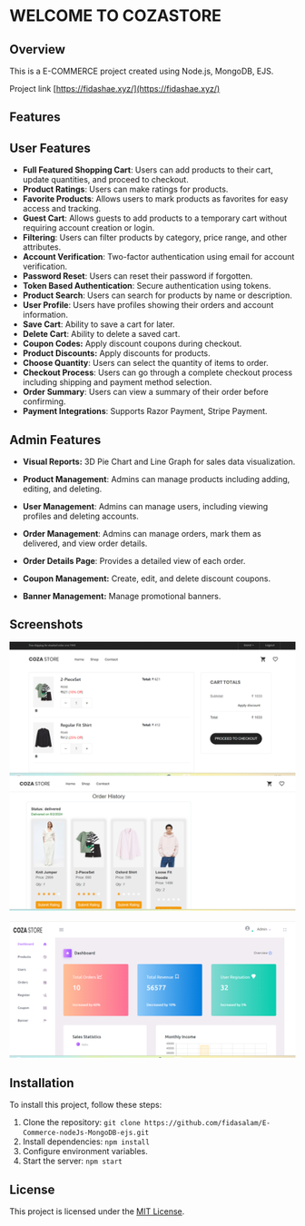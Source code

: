 # WELCOME TO COZASTORE

## Overview
This is a E-COMMERCE project created using Node.js, MongoDB, EJS.

 Project link [https://fidashae.xyz/](https://fidashae.xyz/)



## Features

## User Features
- **Full Featured Shopping Cart**: Users can add products to their cart, update quantities, and proceed to checkout.
- **Product Ratings**: Users can make ratings for products.
- **Favorite Products**: Allows users to mark products as favorites for easy access and tracking.
- **Guest Cart**:  Allows guests to add products to a temporary cart without requiring account creation or login.
- **Filtering**: Users can filter products by category, price range, and other attributes.
- **Account Verification**: Two-factor authentication using email for account verification.
- **Password Reset**: Users can reset their password if forgotten.
- **Token Based Authentication**: Secure authentication using tokens.
- **Product Search**: Users can search for products by name or description.
- **User Profile**: Users have profiles showing their orders and account information.
- **Save Cart**: Ability to save a cart for later.
- **Delete Cart**: Ability to delete a saved cart.
- **Coupon Codes:** Apply discount coupons during checkout.
- **Product Discounts:** Apply discounts for products.
- **Choose Quantity**: Users can select the quantity of items to order.
- **Checkout Process**: Users can go through a complete checkout process including shipping and payment method selection.
- **Order Summary**: Users can view a summary of their order before confirming.
- **Payment Integrations**: Supports Razor Payment, Stripe Payment.

  

## Admin Features
- **Visual Reports:** 3D Pie Chart and Line Graph for sales data visualization.
- **Product Management**: Admins can manage products including adding, editing, and deleting.

- **User Management**: Admins can manage users, including viewing profiles and deleting accounts.

- **Order Management**: Admins can manage orders, mark them as delivered, and view order details.

- **Order Details Page**: Provides a detailed view of each order.
- **Coupon Management:** Create, edit, and delete discount coupons.
- **Banner Management:** Manage promotional banners.

## Screenshots
![Admin Screenshot](https://github.com/fidasalam/E-Commerce-nodeJs-MongoDB-ejs/raw/main/public/screenshots/cart.jpg)
![Admin Screenshot](https://github.com/fidasalam/E-Commerce-nodeJs-MongoDB-ejs/raw/main/public/screenshots/order.jpg)


![Admin Screenshot](https://github.com/fidasalam/E-Commerce-nodeJs-MongoDB-ejs/raw/main/public/screenshots/admin.jpg)
## Installation
To install this project, follow these steps:
1. Clone the repository: `git clone https://github.com/fidasalam/E-Commerce-nodeJs-MongoDB-ejs.git`
2. Install dependencies: `npm install`
3. Configure environment variables.
4. Start the server: `npm start`



## License
This project is licensed under the [MIT License](LICENSE).
